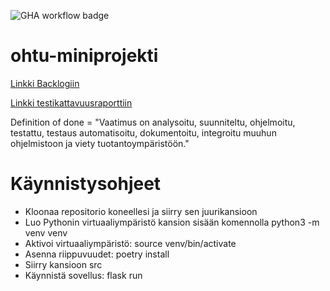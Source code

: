 ![GHA workflow badge](https://github.com/asvorg/ohtu-miniprojekti/workflows/CI/badge.svg)

# ohtu-miniprojekti

[Linkki Backlogiin](https://docs.google.com/spreadsheets/d/16oLOVjyAvzNTiq1DqT4437QIkMCs-a8WFKWrO-61xKg/edit?usp=sharing)

[Linkki testikattavuusraporttiin](file:///home/anessina/ohtu-miniprojekti/htmlcov/index.html)

Definition of done = "Vaatimus on analysoitu, suunniteltu, ohjelmoitu, testattu, testaus automatisoitu, dokumentoitu, integroitu muuhun ohjelmistoon ja viety tuotantoympäristöön."

# Käynnistysohjeet
- Kloonaa repositorio koneellesi ja siirry sen juurikansioon
- Luo Pythonin virtuaaliympäristö kansion sisään komennolla python3 -m venv venv
- Aktivoi virtuaaliympäristö: source venv/bin/activate
- Asenna riippuvuudet: poetry install
- Siirry kansioon src
- Käynnistä sovellus: flask run
